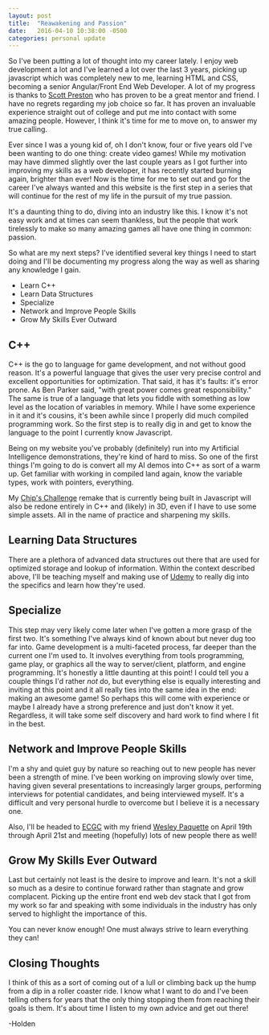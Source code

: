 ```yaml
---
layout: post
title:  "Reawakening and Passion"
date:   2016-04-10 10:38:00 -0500
categories: personal update
---
```

So I've been putting a lot of thought into my career lately. I enjoy web development a lot and I've learned a lot 
over the last 3 years, picking up javascript which was completely new to me, learning HTML and CSS, 
becoming a senior Angular/Front End Web Developer. A lot of my progress is thanks to 
[Scott Preston](http://www.scottpreston.com/) who has proven to be a great mentor and friend. I have no regrets regarding
my job choice so far. It has proven an invaluable experience straight out of college and put me into contact with 
some amazing people. However, I think it's time for me to move on, to answer my true calling.

Ever since I was a young kid of, oh I don't know, four or five years old I've been wanting to do one thing: create 
video games! While my motivation may have dimmed slightly over the last couple years as I got further into improving my skills
as a web developer, it has recently started burning again, brighter than ever! Now is the time for me to set out and
go for the career I've always wanted and this website is the first step in a series that will continue for the rest of my life
in the pursuit of my true passion. 

It's a daunting thing to do, diving into an industry like this. I know it's not easy work 
and at times can seem thankless, but the people that work tirelessly to make so many amazing games all have one thing 
in common: passion. 

So what are my next steps? I've identified several key things I need to start doing and I'll be documenting my progress
along the way as well as sharing any knowledge I gain. 

*   Learn C++
*   Learn Data Structures
*   Specialize
*   Network and Improve People Skills
*   Grow My Skills Ever Outward

C++
---
C++ is the go to language for game development, and not without good reason. It's a powerful language that gives the user
very precise control and excellent opportunities for optimization. That said, it has it's faults: it's error prone. As
Ben Parker said, "with great power comes great responsibility." The same is true of a language that lets you fiddle with
something as low level as the location of variables in memory. While I have some experience in it and it's cousins, it's
been awhile since I properly did much compiled programming work. So the first step is to really dig in and get to know
the language to the point I currently know Javascript. 

Being on my website you've probably (definitely) run into my Artificial Intelligence demonstrations, they're kind of 
hard to miss. So one of the first things I'm going to do is convert all my AI demos into C++ as sort of a warm up. Get
familiar with working in compiled land again, know the variable types, work with pointers, everything. 

My [Chip's Challenge](https://en.wikipedia.org/wiki/Chip%27s_Challenge) remake that is currently being built in Javascript
will also be redone entirely in C++ and (likely) in 3D, even if I have to use some simple assets. All in the name of
practice and sharpening my skills. 

Learning Data Structures
------------------------
There are a plethora of advanced data structures out there that are used for optimized storage and lookup of information. 
Within the context described above, I'll be teaching myself and making use of [Udemy](https://www.udemy.com/) to really 
dig into the specifics and learn how they're used.

Specialize
----------
This step may very likely come later when I've gotten a more grasp of the first two. It's something I've always kind of
known about but never dug too far into. Game development is a multi-faceted process, far deeper than the current one I'm
used to. It involves everything from tools programming, game play, or graphics all the way to server/client, platform, 
and engine programming. It's honestly a little daunting at this point! I could tell you a couple things I'd rather 
*not* do, but everything else is equally interesting and inviting at this point and it all really ties into the same
idea in the end: making an awesome game! So perhaps this will come with experience or maybe I already have a strong
preference and just don't know it yet. Regardless, it will take some self discovery and hard work to find where I fit
in the best.

Network and Improve People Skills
---------------------------------
I'm a shy and quiet guy by nature so reaching out to new people has never been a strength of mine. I've been working on 
improving slowly over time, having given several presentations to increasingly larger groups, performing interviews
for potential candidates, and being interviewed myself. It's a difficult and very personal hurdle to overcome but I 
believe it is a necessary one. 

Also, I'll be headed to [ECGC](http://ecgconf.com/) with my friend [Wesley Paquette](http://wesleypaquettedesigns.com/) 
on April 19th through April 21st and meeting (hopefully) lots of new people there as well!

Grow My Skills Ever Outward
---------------------------
Last but certainly not least is the desire to improve and learn. It's not a skill so much as a desire to continue forward
rather than stagnate and grow complacent. Picking up the entire front end web dev stack that I got from my work so far
and speaking with some individuals in the industry has only served to highlight the importance of this. 

You can never know enough! One must always strive to learn everything they can! 

Closing Thoughts
----------------
I think of this as a sort of coming out of a lull or climbing back up the hump from a dip in a roller coaster ride. I 
know what I want to do and I've been telling others for years that the only thing stopping them from reaching their
goals is them. It's about time I listen to my own advice and get out there!



-Holden